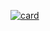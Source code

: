 [![card](https://github-readme-stats.vercel.app/api?username=iuricode&theme=default&show_icons=true)](https://github.com/iuricode/)
